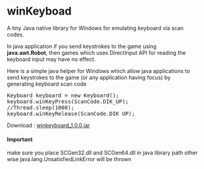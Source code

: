 # winKeyboad
A tiny Java native library for Windows for emulating keyboard via scan codes.

In java application if you send keystrokes to the game using <strong>java.awt.Robot</strong>, then games which uses DirectInput API for reading the keyboard input may have no effect.

Here is a simple java helper for Windows which allow java applications to send keystrokes to the game (or any application having focus) by generating keyboard scan code

<pre>
Keyboard keyboard = new Keyboard();
keyboard.winKeyPress(ScanCode.DIK_UP);
//Thread.sleep(1000);
keyboard.winKeyRelease(ScanCode.DIK_UP);
</pre>

Download : <a href="https://drive.google.com/open?id=1VWFFR-aqLgJzIdrGsAKr6uVim0bM6rZv">winkeyboard_1.0.0.jar</a>

<div>
<h4>Important</h4>
make sure you place SCGen32.dll and SCGen64.dll in java library path other wise java.lang.UnsatisfiedLinkError will be thrown
</div>
